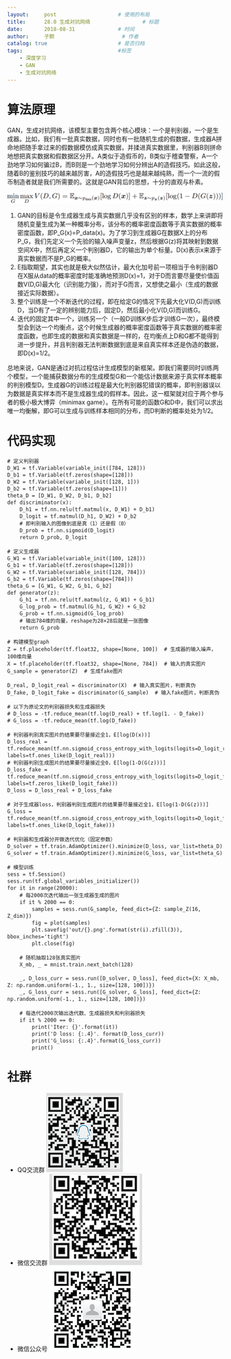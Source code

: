 ```yaml
---
layout:     post   				    # 使用的布局
title:      28.0 生成对抗网络 				# 标题 
date:       2018-08-31 				# 时间
author:     子颢 						# 作者
catalog: true 						# 是否归档
tags:								#标签
    - 深度学习
    - GAN
    - 生成对抗网络
---
```


# 算法原理

GAN，生成对抗网络，该模型主要包含两个核心模块：一个是判别器，一个是生成器。比如，我们有一批真实数据，同时也有一批随机生成的假数据，生成器A拼命地把随手拿过来的假数据模仿成真实数据，并揉进真实数据里，判别器B则拼命地想把真实数据和假数据区分开。A类似于造假币的，B类似于稽查警察，A一个劲地学习如何骗过B，而B则是一个劲地学习如何分辨出A的造假技巧。如此这般，随着B的鉴别技巧的越来越厉害，A的造假技巧也是越来越纯熟，而一个一流的假币制造者就是我们所需要的。这就是GAN背后的思想，十分的直观与朴素。

![GAN](/img/GAN-01.png)
1. GAN的目标是令生成器生成与真实数据几乎没有区别的样本，数学上来讲即将随机变量生成为某一种概率分布，该分布的概率密度函数等于真实数据的概率密度函数，即P_G(x)=P_data(x)。为了学习到生成器G在数据X上的分布P_G，我们先定义一个先验的输入噪声变量z，然后根据G(z)将其映射到数据空间X中，然后再定义一个判别器D，它的输出为单个标量。D(x)表示x来源于真实数据而不是P_G的概率。
2. E指取期望，其实也就是极大似然估计，最大化加号前一项相当于令判别器D在X服从data的概率密度时能准确地预测D(x)=1，对于D而言要尽量使价值函数V(D,G)最大化（识别能力强），而对于G而言，又想使之最小（生成的数据接近实际数据）。
3. 整个训练是一个不断迭代的过程，即在给定G的情况下先最大化V(D,G)而训练D，当D有了一定的辨别能力后，固定D，然后最小化V(D,G)而训练G。
4. 迭代的固定其中一个，训练另一个（一般D训练K步后才训练G一次），最终模型会到达一个均衡点，这个时候生成器的概率密度函数等于真实数据的概率密度函数，也即生成的数据和真实数据是一样的，在均衡点上D和G都不能得到进一步提升，并且判别器无法判断数据到底是来自真实样本还是伪造的数据，即D(x)=1/2。

总地来说，GAN是通过对抗过程估计生成模型的新框架。即我们需要同时训练两个模型，一个能捕获数据分布的生成模型G和一个能估计数据来源于真实样本概率的判别模型D。生成器G的训练过程是最大化判别器犯错误的概率，即判别器误以为数据是真实样本而不是生成器生成的假样本。因此，这一框架就对应于两个参与者的极小极大博弈（minimax game）。在所有可能的函数G和D中，我们可以求出唯一均衡解，即G可以生成与训练样本相同的分布，而D判断的概率处处为1/2。

# 代码实现

```
# 定义判别器
D_W1 = tf.Variable(variable_init([784, 128]))
D_b1 = tf.Variable(tf.zeros(shape=[128]))
D_W2 = tf.Variable(variable_init([128, 1]))
D_b2 = tf.Variable(tf.zeros(shape=[1]))
theta_D = [D_W1, D_W2, D_b1, D_b2]
def discriminator(x):
    D_h1 = tf.nn.relu(tf.matmul(x, D_W1) + D_b1)
    D_logit = tf.matmul(D_h1, D_W2) + D_b2
    # 即判别输入的图像到底是真（1）还是假（0）
    D_prob = tf.nn.sigmoid(D_logit)
    return D_prob, D_logit

# 定义生成器
G_W1 = tf.Variable(variable_init([100, 128]))
G_b1 = tf.Variable(tf.zeros(shape=[128])) 
G_W2 = tf.Variable(variable_init([128, 784]))
G_b2 = tf.Variable(tf.zeros(shape=[784]))
theta_G = [G_W1, G_W2, G_b1, G_b2]
def generator(z):
    G_h1 = tf.nn.relu(tf.matmul(z, G_W1) + G_b1)
    G_log_prob = tf.matmul(G_h1, G_W2) + G_b2
    G_prob = tf.nn.sigmoid(G_log_prob)
    # 输出784维的向量，reshape为28×28后就是一张图像
    return G_prob

# 构建模型graph
Z = tf.placeholder(tf.float32, shape=[None, 100])  # 生成器的输入噪声，100维向量
X = tf.placeholder(tf.float32, shape=[None, 784])  # 输入的真实图片
G_sample = generator(Z)  # 生成fake图片

D_real, D_logit_real = discriminator(X)  # 输入真实图片，判断真伪
D_fake, D_logit_fake = discriminator(G_sample)  # 输入fake图片，判断真伪

# 以下为原论文的判别器损失和生成器损失
# D_loss = -tf.reduce_mean(tf.log(D_real) + tf.log(1. - D_fake))
# G_loss = -tf.reduce_mean(tf.log(D_fake))

# 判别器判别真实图片的结果要尽量接近全1，E[log(D(x))]
D_loss_real = tf.reduce_mean(tf.nn.sigmoid_cross_entropy_with_logits(logits=D_logit_real, labels=tf.ones_like(D_logit_real)))
# 判别器判别生成图片的结果要尽量接近全0，E[log(1-D(G(z)))]
D_loss_fake = tf.reduce_mean(tf.nn.sigmoid_cross_entropy_with_logits(logits=D_logit_fake, labels=tf.zeros_like(D_logit_fake)))
D_loss = D_loss_real + D_loss_fake

# 对于生成器loss，判别器判别生成图片的结果要尽量接近全1，E[log(1-D(G(z)))]
G_loss = tf.reduce_mean(tf.nn.sigmoid_cross_entropy_with_logits(logits=D_logit_fake, labels=tf.ones_like(D_logit_fake)))

# 判别器和生成器分开做迭代优化（固定参数）
D_solver = tf.train.AdamOptimizer().minimize(D_loss, var_list=theta_D)
G_solver = tf.train.AdamOptimizer().minimize(G_loss, var_list=theta_G)

# 模型训练
sess = tf.Session()
sess.run(tf.global_variables_initializer())
for it in range(20000):
    # 每2000次迭代输出一张生成器生成的图片
    if it % 2000 == 0:
        samples = sess.run(G_sample, feed_dict={Z: sample_Z(16, Z_dim)})
        fig = plot(samples)
        plt.savefig('out/{}.png'.format(str(i).zfill(3)), bbox_inches='tight')
        plt.close(fig)
    
    # 随机抽取128张真实图片
    X_mb, _ = mnist.train.next_batch(128)
    
    _, D_loss_curr = sess.run([D_solver, D_loss], feed_dict={X: X_mb, Z: np.random.uniform(-1., 1., size=[128, 100])})
    _, G_loss_curr = sess.run([G_solver, G_loss], feed_dict={Z: np.random.uniform(-1., 1., size=[128, 100])})

    # 每迭代2000次输出迭代数、生成器损失和判别器损失
    if it % 2000 == 0:
        print('Iter: {}'.format(it))
        print('D loss: {:.4}'. format(D_loss_curr))
        print('G_loss: {:.4}'.format(G_loss_curr))
        print()
```

# 社群

- QQ交流群
	![562929489](/img/qq_ewm.png)
- 微信交流群
	![562929489](/img/wx_ewm.png)
- 微信公众号
	![562929489](/img/wxgzh_ewm.png)